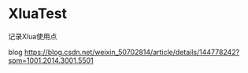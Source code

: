 # XluaTest
记录Xlua使用点

blog
https://blog.csdn.net/weixin_50702814/article/details/144778242?spm=1001.2014.3001.5501